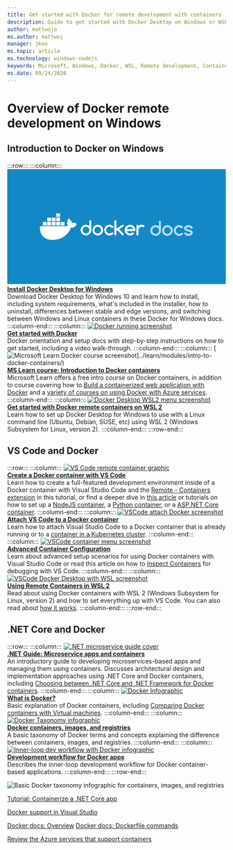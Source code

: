 ```yaml
---
title: Get started with Docker for remote development with containers
description: Guide to get started with Docker Desktop on Windows or WSL.
author: mattwojo 
ms.author: mattwoj 
manager: jken
ms.topic: article
ms.technology: windows-nodejs
keywords: Microsoft, Windows, Docker, WSL, Remote development, Containers, Docker Desktop, Windows vs WSL
ms.date: 09/24/2020
---
```


# Overview of Docker remote development on Windows



## Introduction to Docker on Windows

:::row:::
    :::column:::
       [![Docker Docs Icon](../../images/docker-docs-icon.png)](https://docs.docker.com/docker-for-windows/install/)<br>
        **[Install Docker Desktop for Windows](https://docs.docker.com/docker-for-windows/install/)**<br>
        Download Docker Desktop for Windows 10 and learn how to install, including system requirements, what's included in the installer, how to uninstall, differences between stable and edge versions, and  switching between Windows and Linux containers in these Docker for Windows docs.
    :::column-end:::
    :::column:::
       [![Docker running screenshot](../images/docker-running-screenshot.png)](https://docs.docker.com/get-started/)<br>
        **[Get started with Docker](https://docs.docker.com/get-started/)**<br>
        Docker orientation and setup docs with step-by-step instructions on how to get started, including a video walk-through.
    :::column-end:::
    :::column:::
       [![Microsoft Learn Docker course screenshot](../images/docker-learn-course.png)]../learn/modules/intro-to-docker-containers/)<br>
        **[MS Learn course: Introduction to Docker containers](../learn/modules/intro-to-docker-containers/)**<br>
        Microsoft Learn offers a free intro course on Docker containers, in addition to course covering how to [Build a containerized web application with Docker](..learn/modules/intro-to-containers/) and a [variety of courses on using Docker with Azure services](../learn/browse/?terms=docker).
    :::column-end:::
    :::column:::
       [![Docker Desktop WSL2 menu screenshot](../images/docker-wsl2.png)]((/wsl/tutorials/wsl-containers))<br>
        **[Get started with Docker remote containers on WSL 2](/wsl/tutorials/wsl-containers)**<br>
        Learn how to set up Docker Desktop for Windows to use with a Linux command line (Ubuntu, Debian, SUSE, etc) using WSL 2 (Windows Subsystem for Linux, version 2).
    :::column-end:::
:::row-end:::

## VS Code and Docker

:::row:::
    :::column:::
       [![VS Code remote container graphic](../images/vscode-remote-containers.png)](https://code.visualstudio.com/docs/remote/create-dev-container)<br>
        **[Create a Docker container with VS Code](https://code.visualstudio.com/docs/remote/containers-tutorial)**<br>
        Learn how to create a full-featured development environment inside of a Docker container with Visual Studio Code and the [Remote - Containers extension](https://marketplace.visualstudio.com/items?itemName=ms-vscode-remote.remote-containers) in this tutorial, or find a deeper dive in [this article](https://code.visualstudio.com/docs/remote/create-dev-container) or tutorials on how to set up a [NodeJS container](https://code.visualstudio.com/docs/containers/quickstart-node), a [Python container](https://code.visualstudio.com/docs/containers/quickstart-python), or a [ASP.NET Core container](https://code.visualstudio.com/docs/containers/quickstart-aspnet-core).
    :::column-end:::
    :::column:::
       [![VSCode attach Docker screenshot](../images/vscode-attach-docker.png)](https://code.visualstudio.com/docs/remote/attach-container)<br>
        **[Attach VS Code to a Docker container](https://code.visualstudio.com/docs/remote/attach-container)**<br>
        Learn how to attach Visual Studio Code to a Docker container that is already running or to a [container in a Kubernetes cluster](https://code.visualstudio.com/docs/remote/attach-container#_attach-to-a-container-in-a-kubernetes-cluster).
    :::column-end:::
    :::column:::
       [![VSCode container menu screenshot](../images/vscode-advanced-docker.png)](https://code.visualstudio.com/docs/remote/containers-advanced)<br>
        **[Advanced Container Configuration](https://code.visualstudio.com/docs/remote/containers-advanced)**<br>
        Learn about advanced setup scenarios for using Docker containers with Visual Studio Code or read this article on how to [Inspect Containers](https://code.visualstudio.com/blogs/2019/10/31/inspecting-containers) for debugging with VS Code.
    :::column-end:::
    :::column:::
       [![VSCode Docker Desktop with WSL screenshot](../images/vscode-docker-wsl.png)](https://code.visualstudio.com/blogs/2020/07/01/containers-wsl)<br>
        **[Using Remote Containers in WSL 2](https://code.visualstudio.com/blogs/2020/07/01/containers-wsl)**<br>
        Read about using Docker containers with WSL 2 (Windows Subsystem for Linux, version 2) and how to set everything up with VS Code. You can also read about [how it works](https://code.visualstudio.com/blogs/2020/03/02/docker-in-wsl2#_how-it-works).
    :::column-end:::
:::row-end:::

## .NET Core and Docker

:::row:::
    :::column:::
       [![.NET microservice guide cover](../images/dotnet-microservice-guide.png)](../dotnet/architecture/microservices/)<br>
        **[.NET Guide: Microservice apps and containers](../dotnet/architecture/microservices/)**<br>
        An introductory guide to developing microservices-based apps and managing them using containers. Discusses architectural design and implementation approaches using .NET Core and Docker containers, including [Choosing between .NET Core and .NET Framework for Docker containers](../dotnet/architecture/microservices/net-core-net-framework-containers/).
    :::column-end:::
    :::column:::
       [![Docker Infographic](../images/dotnet-docker-infographic.png)](../dotnet/architecture/microservices/container-docker-introduction/docker-defined)<br>
        **[What is Docker?](../python/index.yml)**<br>
        Basic explanation of Docker containers, including [Comparing Docker containers with Virtual machines](../dotnet/architecture/microservices/container-docker-introduction/docker-defined#comparing-docker-containers-with-virtual-machines).
    :::column-end:::
    :::column:::
       [![Docker Taxonomy infographic](../images/taxonomy-of-docker-terms-and-concepts.png)](../dotnet/architecture/microservices/container-docker-introduction/docker-containers-images-registries)<br>
        **[Docker containers, images, and registries](../dotnet/architecture/microservices/container-docker-introduction/docker-containers-images-registries)**<br>
        A basic taxonomy of Docker terms and concepts explaining the difference between containers, images, and registries.
    :::column-end:::
    :::column:::
       [![Inner-loop dev workflow with Docker infographic](../images/dotnet-docker-workflow.png)](../dotnet/architecture/microservices/docker-application-development-process/docker-app-development-workflow)<br>
        **[Development workflow for Docker apps](../dotnet/architecture/microservices/docker-application-development-process/docker-app-development-workflow)**<br>
        Describes the inner-loop development workflow for Docker container-based applications.
    :::column-end:::
:::row-end:::

![Basic Docker taxonomy infographic for containers, images, and registries](./images/taxonomy-of-docker-terms-and-concepts.png)

[Tutorial: Containerize a .NET Core app](https://docs.microsoft.com/dotnet/core/docker/build-container?tabs=windows)

[Docker support in Visual Studio](https://docs.microsoft.com/visualstudio/containers/overview#docker-support-in-visual-studio-1)

[Docker docs: Overview](https://docs.docker.com/engine/docker-overview/)
[Docker docs: Dockerfile commands](https://docs.docker.com/engine/reference/builder/)

[Review the Azure services that support containers](https://azure.microsoft.com/overview/containers/)